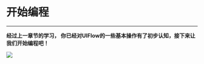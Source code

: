 # 开始编程
___________________________________
__经过上一章节的学习， 你已经对UIFlow的一些基本操作有了初步认知，接下来让我们开始编程吧！__

<img src="/image/Poster/Hello.JPG"/>